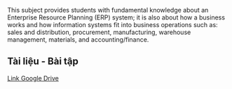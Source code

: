 This subject provides students with fundamental knowledge about an Enterprise Resource Planning (ERP) system; it is also about how a business works and how information systems fit into business operations such as: sales and distribution, procurement, manufacturing, warehouse management, materials, and accounting/finance.
## Tài liệu - Bài tập
[Link Google Drive](https://drive.google.com/drive/folders/1WIzYXb8JaD8jkpRexYJf-bJLSP3oFcvs)
